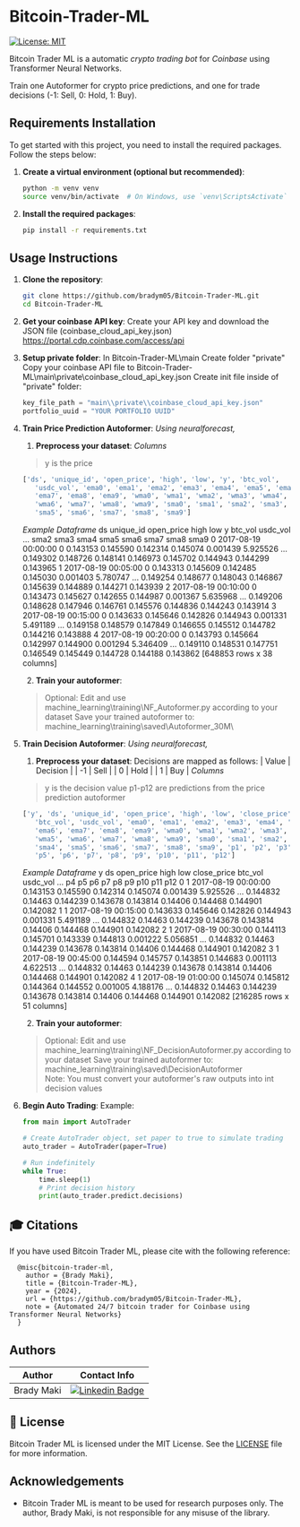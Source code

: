 # Bitcoin-Trader-ML
 
[![License: MIT](https://img.shields.io/badge/License-MIT-yellow.svg)](https://opensource.org/licenses/MIT)

Bitcoin Trader ML is a automatic *crypto trading bot* for *Coinbase* using Transformer Neural Networks.

Train one Autoformer for crypto price predictions, and one for trade decisions (-1: Sell, 0: Hold, 1: Buy).

## Requirements Installation

To get started with this project, you need to install the required packages. Follow the steps below:

1. **Create a virtual environment (optional but recommended)**:
    ```bash
    python -m venv venv
    source venv/bin/activate  # On Windows, use `venv\ScriptsActivate`
    ```

2. **Install the required packages**:
    ```bash
    pip install -r requirements.txt
    ```

## Usage Instructions

1. **Clone the repository**:
    ```bash
    git clone https://github.com/bradym05/Bitcoin-Trader-ML.git
    cd Bitcoin-Trader-ML
    ```

2. **Get your coinbase API key**:
    Create your API key and download the JSON file (coinbase_cloud_api_key.json)
    https://portal.cdp.coinbase.com/access/api

3. **Setup private folder**:
    In Bitcoin-Trader-ML\main
    Create folder "private"
    Copy your coinbase API file to Bitcoin-Trader-ML\main\private\coinbase_cloud_api_key.json
    Create init file inside of "private" folder:
    ```python
    key_file_path = "main\\private\\coinbase_cloud_api_key.json"
    portfolio_uuid = "YOUR PORTFOLIO UUID"
    ```

4. **Train Price Prediction Autoformer**:
    *Using neuralforecast,*

    1. **Preprocess your dataset**:
    *Columns*
    >y is the price
    ```python
    ['ds', 'unique_id', 'open_price', 'high', 'low', 'y', 'btc_vol',
       'usdc_vol', 'ema0', 'ema1', 'ema2', 'ema3', 'ema4', 'ema5', 'ema6',
       'ema7', 'ema8', 'ema9', 'wma0', 'wma1', 'wma2', 'wma3', 'wma4', 'wma5',
       'wma6', 'wma7', 'wma8', 'wma9', 'sma0', 'sma1', 'sma2', 'sma3', 'sma4',
       'sma5', 'sma6', 'sma7', 'sma8', 'sma9']
    ```
    *Example Dataframe*
                    ds  unique_id  open_price      high       low         y   btc_vol  usdc_vol  ...      sma2      sma3      sma4      sma5      sma6      sma7      sma8      sma9
    0 2017-08-19 00:00:00          0    0.143153  0.145590  0.142314  0.145074  0.001439  5.925526  ...  0.149302  0.148726  0.148141  0.146973  0.145702  0.144943  0.144299  0.143965
    1 2017-08-19 00:05:00          0    0.143313  0.145609  0.142485  0.145030  0.001403  5.780747  ...  0.149254  0.148677  0.148043  0.146867  0.145639  0.144889  0.144271  0.143939
    2 2017-08-19 00:10:00          0    0.143473  0.145627  0.142655  0.144987  0.001367  5.635968  ...  0.149206  0.148628  0.147946  0.146761  0.145576  0.144836  0.144243  0.143914
    3 2017-08-19 00:15:00          0    0.143633  0.145646  0.142826  0.144943  0.001331  5.491189  ...  0.149158  0.148579  0.147849  0.146655  0.145512  0.144782  0.144216  0.143888
    4 2017-08-19 00:20:00          0    0.143793  0.145664  0.142997  0.144900  0.001294  5.346409  ...  0.149110  0.148531  0.147751  0.146549  0.145449  0.144728  0.144188  0.143862
    [648853 rows x 38 columns]

    2. **Train your autoformer**:
    >Optional: Edit and use machine_learning\training\NF_Autoformer.py according to your dataset
    Save your trained autoformer to: machine_learning\training\saved\Autoformer_30M\

5. **Train Decision Autoformer**:
    *Using neuralforecast,*

    1. **Preprocess your dataset**:
    Decisions are mapped as follows:
    | Value    | Decision |
    | -1       | Sell     |
    |  0       | Hold     |
    |  1       | Buy      |
    *Columns*
    >y is the decision value
    >p1-p12 are predictions from the price prediction autoformer
    ```python
    ['y', 'ds', 'unique_id', 'open_price', 'high', 'low', 'close_price',
       'btc_vol', 'usdc_vol', 'ema0', 'ema1', 'ema2', 'ema3', 'ema4', 'ema5',
       'ema6', 'ema7', 'ema8', 'ema9', 'wma0', 'wma1', 'wma2', 'wma3', 'wma4',
       'wma5', 'wma6', 'wma7', 'wma8', 'wma9', 'sma0', 'sma1', 'sma2', 'sma3',
       'sma4', 'sma5', 'sma6', 'sma7', 'sma8', 'sma9', 'p1', 'p2', 'p3', 'p4',
       'p5', 'p6', 'p7', 'p8', 'p9', 'p10', 'p11', 'p12']
    ```
    *Example Dataframe*
    y                     ds  open_price      high       low  close_price   btc_vol  usdc_vol  ...        p4       p5        p6        p7        p8       p9       p10       p11       p12
    0  1 2017-08-19 00:00:00    0.143153  0.145590  0.142314     0.145074  0.001439  5.925526  ...  0.144832  0.14463  0.144239  0.143678  0.143814  0.14406  0.144468  0.144901  0.142082
    1  1 2017-08-19 00:15:00    0.143633  0.145646  0.142826     0.144943  0.001331  5.491189  ...  0.144832  0.14463  0.144239  0.143678  0.143814  0.14406  0.144468  0.144901  0.142082
    2  1 2017-08-19 00:30:00    0.144113  0.145701  0.143339     0.144813  0.001222  5.056851  ...  0.144832  0.14463  0.144239  0.143678  0.143814  0.14406  0.144468  0.144901  0.142082
    3  1 2017-08-19 00:45:00    0.144594  0.145757  0.143851     0.144683  0.001113  4.622513  ...  0.144832  0.14463  0.144239  0.143678  0.143814  0.14406  0.144468  0.144901  0.142082
    4  1 2017-08-19 01:00:00    0.145074  0.145812  0.144364     0.144552  0.001005  4.188176  ...  0.144832  0.14463  0.144239  0.143678  0.143814  0.14406  0.144468  0.144901  0.142082
    [216285 rows x 51 columns]

    2. **Train your autoformer**:
    >Optional: Edit and use machine_learning\training\NF_DecisionAutoformer.py according to your dataset
    Save your trained autoformer to: machine_learning\training\saved\DecisionAutoformer\
    >Note: You must convert your autoformer's raw outputs into int decision values

6. **Begin Auto Trading**:
    Example:
    ```python
    from main import AutoTrader

    # Create AutoTrader object, set paper to true to simulate trading
    auto_trader = AutoTrader(paper=True)

    # Run indefinitely
    while True:
        time.sleep(1)
        # Print decision history
        print(auto_trader.predict.decisions)
    ```

## 🎓 Citations
If you have used Bitcoin Trader ML, please cite with the following reference:
```text
  @misc{bitcoin-trader-ml,
    author = {Brady Maki},
    title = {Bitcoin-Trader-ML},
    year = {2024},
    url = {https://github.com/bradym05/Bitcoin-Trader-ML},
    note = {Automated 24/7 bitcoin trader for Coinbase using Transformer Neural Networks}
  }
```

## Authors

| Author      | Contact Info         |
|-------------|----------------------|
| Brady Maki  | [![Linkedin Badge](https://img.shields.io/badge/-Linkedin-blue?style=flat&logo=Linkedin&logoColor=white)](https://www.linkedin.com/in/brady-m-899456230/)    |

## 📜 License

Bitcoin Trader ML is licensed under the MIT License. See the [LICENSE](https://github.com/bradym05/Bitcoin-Trader-ML/blob/main/LICENSE) file for more information.

## Acknowledgements

- Bitcoin Trader ML is meant to be used for research purposes only. The author, Brady Maki, is not responsible for any misuse of the library.